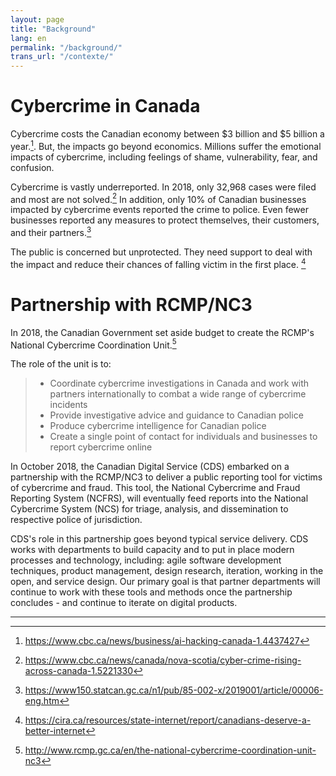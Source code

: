```yaml
---
layout: page
title: "Background"
lang: en
permalink: "/background/"
trans_url: "/contexte/"
---
```


# Cybercrime in Canada

Cybercrime costs the Canadian economy between $3 billion and $5 billion a year.[^estimatedcosts]. But, the impacts go beyond economics. Millions suffer the emotional impacts of cybercrime, including feelings of shame, vulnerability, fear, and confusion.

Cybercrime is vastly underreported. In 2018, only 32,968 cases were filed and most are not solved.[^unsolvedcybercrimes] In addition, only 10% of Canadian businesses impacted  by cybercrime events reported the crime to
police. Even fewer businesses reported any measures to protect themselves, their customers, and their partners.[^statscancybercrimeandbusinesses]

The public is concerned but unprotected. They need support to deal with the impact and reduce their chances of falling victim in the first place. [^concernedcanadians]

# Partnership with RCMP/NC3

In 2018, the Canadian Government set aside budget to create the RCMP's National Cybercrime Coordination Unit.[^NC3] 

The role of the unit is to:
 > *  Coordinate cybercrime investigations in Canada and work with partners internationally to combat a wide range of cybercrime incidents
 > *  Provide investigative advice and guidance to Canadian police
 > *  Produce cybercrime intelligence for Canadian police
 > *  Create a single point of contact for individuals and businesses to report cybercrime online

In October 2018, the Canadian Digital Service (CDS) embarked on a partnership with the RCMP/NC3 to deliver a public reporting tool for victims of cybercrime and fraud. This tool, the National Cybercrime and Fraud Reporting System (NCFRS), will eventually feed reports into the National Cybercrime System (NCS) for triage, analysis, and dissemination to respective police of jurisdiction. 

CDS's role in this partnership goes beyond typical service delivery. CDS works with departments to build capacity and to put in place modern processes and technology, including: agile software development techniques, product management, design research, iteration, working in the open, and service design. Our primary goal is that partner departments will continue to work with these tools and methods once the partnership concludes - and  continue to iterate on digital products.

---
[^estimatedcosts]: https://www.cbc.ca/news/business/ai-hacking-canada-1.4437427
[^unsolvedcybercrimes]: https://www.cbc.ca/news/canada/nova-scotia/cyber-crime-rising-across-canada-1.5221330
[^statscancybercrimeandbusinesses]: https://www150.statcan.gc.ca/n1/pub/85-002-x/2019001/article/00006-eng.htm
[^concernedcanadians]: https://cira.ca/resources/state-internet/report/canadians-deserve-a-better-internet
[^NC3]: http://www.rcmp.gc.ca/en/the-national-cybercrime-coordination-unit-nc3
